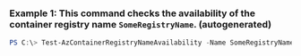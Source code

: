### Example 1: This command checks the availability of the container registry name `SomeRegistryName`. (autogenerated)
```powershell
PS C:\> Test-AzContainerRegistryNameAvailability -Name SomeRegistryName
```

